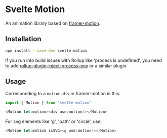 # Svelte Motion

An animation library based on [framer-motion](https://www.framer.com/motion/). 

## Installation

```bash
npm install --save-dev svelte-motion
```

if you run into build issues with Rollup like 'process is undefined', you need to add [rollup-plugin-inject-process-env](https://github.com/badcafe/rollup-plugin-inject-process-env#readme) or a similar plugin.

## Usage

Corresponding to a `motion.div` in framer-motion is this:

```javascript
import { Motion } from 'svelte-motion'

<Motion let:motion><div use:motion/></Motion>
```
For svg elements like 'g', 'path' or 'circle', use:

```javascript
<Motion let:motion isSVG><g use:motion/></Motion>
```

